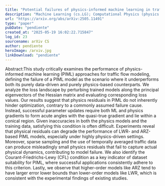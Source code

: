 ```yaml
---
title: "Potential failures of physics-informed machine learning in traffic flow modeling: theoretical and experimental analysis"
description: "Machine Learning (cs.LG); Computational Physics (physics.comp-ph)"
url: "https://arxiv.org/abs/arXiv:2505.11491"
type: "paper"
pubDate: "pendiente"
created_at: "2025-05-19 16:02:22.715847"
log_id: 23
sourcename: arXiv CS
author: pendiente
heroImage: /arxiv.jpg
linkDownload: "pendiente"
---
```


Abstract:This study critically examines the performance of physics-informed machine learning (PIML) approaches for traffic flow modeling, defining the failure of a PIML model as the scenario where it underperforms both its purely data-driven and purely physics-based counterparts. We analyze the loss landscape by perturbing trained models along the principal eigenvectors of the Hessian matrix and evaluating corresponding loss values. Our results suggest that physics residuals in PIML do not inherently hinder optimization, contrary to a commonly assumed failure cause. Instead, successful parameter updates require both ML and physics gradients to form acute angles with the quasi-true gradient and lie within a conical region. Given inaccuracies in both the physics models and the training data, satisfying this condition is often difficult. Experiments reveal that physical residuals can degrade the performance of LWR- and ARZ-based PIML models, especially under highly physics-driven settings. Moreover, sparse sampling and the use of temporally averaged traffic data can produce misleadingly small physics residuals that fail to capture actual physical dynamics, contributing to model failure. We also identify the Courant-Friedrichs-Lewy (CFL) condition as a key indicator of dataset suitability for PIML, where successful applications consistently adhere to this criterion. Lastly, we observe that higher-order models like ARZ tend to have larger error lower bounds than lower-order models like LWR, which is consistent with the experimental findings of existing studies.
